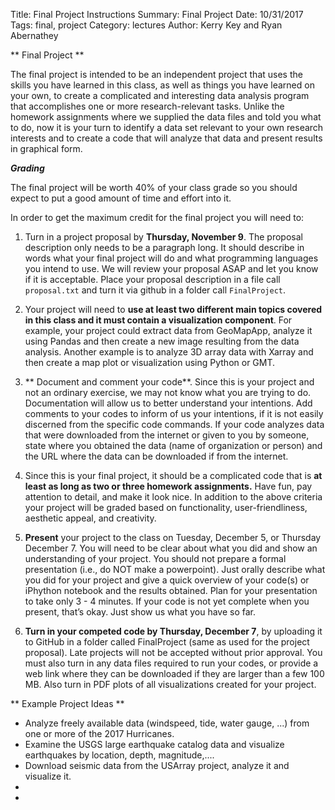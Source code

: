 Title: Final Project Instructions
Summary:  Final Project
Date: 10/31/2017
Tags: final, project
Category: lectures
Author: Kerry Key and Ryan Abernathey



** Final Project **


The final project is intended to be an independent project that uses the skills you have learned in this class, as well as things you have learned on your own, to create a complicated and interesting data analysis program that accomplishes one or more research-relevant tasks. Unlike the homework assignments where we supplied the data files and told you what to do, now it is your turn to identify a  data set relevant to your own research interests and to create a code that will analyze that data and present  results in graphical form.

***Grading***

The final project will be worth 40% of your class grade so you should expect to put a good amount of time and effort into it.  

 In order to get the maximum credit for the final project you will need to:

1. Turn in a project proposal by **Thursday, November 9**. The proposal description only needs to be a paragraph long. It should describe in words what your final project will do and what programming languages you intend to use. We will review your proposal ASAP and let you know if it is acceptable.  Place your proposal description in a file call `proposal.txt` and turn it via github in a folder call `FinalProject`.

2. Your project will need to **use at least two different main topics covered in this class and it must contain a visualization component**. For example, your project could extract data from GeoMapApp, analyze it using Pandas and then create a new image resulting from the data analysis. Another example is to analyze 3D array data with Xarray and then create a map plot or visualization using Python or GMT.

3. ** Document and comment your code**.   Since this is your project and not an ordinary exercise, we may not know what you are trying to do. Documentation will allow us to better understand your intentions. Add comments to your codes to inform of us your intentions, if it is not easily discerned from the specific code commands.  If your code analyzes data that were downloaded from the internet or given to you by someone, state where you obtained the data (name of organization or person) and the URL where the data can be downloaded if from the internet.  

4. Since this is your final project, it should be a complicated code that is **at least as long as two or three homework assignments.** Have fun, pay attention to detail, and make it look nice. In addition to the above criteria your project will be graded based on functionality, user-friendliness, aesthetic appeal, and creativity.

5. **Present** your project to the class on Tuesday, December 5, or Thursday December 7. You will need to be clear about what you did and show an understanding of your project. You should not prepare a formal presentation (i.e., do NOT make a powerpoint). Just orally describe what you did for your project and give a quick overview of your code(s) or iPhython notebook and the results obtained. Plan for your presentation to take only 3 - 4 minutes. If your code is not yet complete when you present, that’s okay. Just show us what you have so far.

6. **Turn in your competed code by Thursday, December 7**, by uploading it to GitHub in a folder called FinalProject (same as used for the project proposal). Late projects will not be accepted without prior approval. You must also turn in any data files required to run your codes, or provide a web link where they can be downloaded if they are larger than a few 100 MB. Also turn in PDF plots of all visualizations created for your project.

** Example Project Ideas **

 * Analyze freely available data (windspeed, tide, water gauge, ...) from one or more of the 2017 Hurricanes.
 * Examine the USGS large earthquake catalog data and visualize earthquakes by location, depth, magnitude,....
 * Download seismic data from the USArray project, analyze it and visualize it.
 * 
 *
